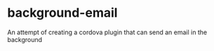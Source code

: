 # background-email
An attempt of creating a cordova plugin that can send an email in the background
